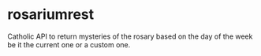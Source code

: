 # rosariumrest
Catholic API to return mysteries of the rosary based on the day of the week be it the current one or a custom one.
